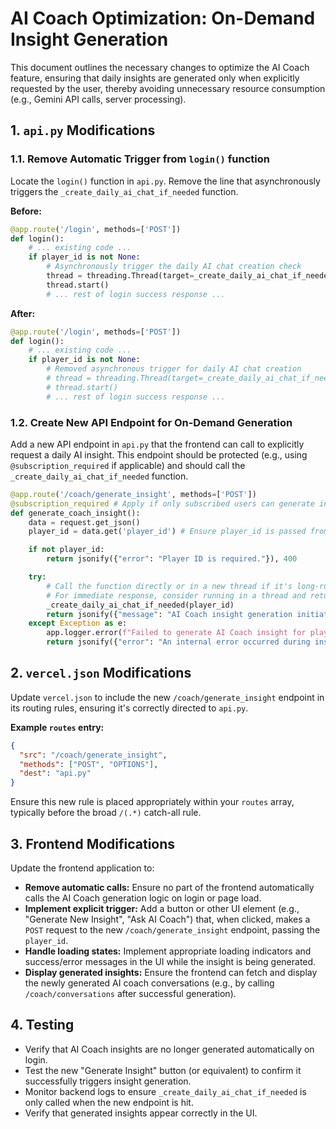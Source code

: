 # AI Coach Optimization: On-Demand Insight Generation

This document outlines the necessary changes to optimize the AI Coach feature, ensuring that daily insights are generated only when explicitly requested by the user, thereby avoiding unnecessary resource consumption (e.g., Gemini API calls, server processing).

## 1. `api.py` Modifications

### 1.1. Remove Automatic Trigger from `login()` function

Locate the `login()` function in `api.py`. Remove the line that asynchronously triggers the `_create_daily_ai_chat_if_needed` function.

**Before:**
```python
@app.route('/login', methods=['POST'])
def login():
    # ... existing code ...
    if player_id is not None:
        # Asynchronously trigger the daily AI chat creation check
        thread = threading.Thread(target=_create_daily_ai_chat_if_needed, args=(player_id,))
        thread.start()
        # ... rest of login success response ...
```

**After:**
```python
@app.route('/login', methods=['POST'])
def login():
    # ... existing code ...
    if player_id is not None:
        # Removed asynchronous trigger for daily AI chat creation
        # thread = threading.Thread(target=_create_daily_ai_chat_if_needed, args=(player_id,))
        # thread.start()
        # ... rest of login success response ...
```

### 1.2. Create New API Endpoint for On-Demand Generation

Add a new API endpoint in `api.py` that the frontend can call to explicitly request a daily AI insight. This endpoint should be protected (e.g., using `@subscription_required` if applicable) and should call the `_create_daily_ai_chat_if_needed` function.

```python
@app.route('/coach/generate_insight', methods=['POST'])
@subscription_required # Apply if only subscribed users can generate insights
def generate_coach_insight():
    data = request.get_json()
    player_id = data.get('player_id') # Ensure player_id is passed from frontend

    if not player_id:
        return jsonify({"error": "Player ID is required."}), 400

    try:
        # Call the function directly or in a new thread if it's long-running
        # For immediate response, consider running in a thread and returning a "processing" status
        _create_daily_ai_chat_if_needed(player_id)
        return jsonify({"message": "AI Coach insight generation initiated."}), 200
    except Exception as e:
        app.logger.error(f"Failed to generate AI Coach insight for player {player_id}: {e}", exc_info=True)
        return jsonify({"error": "An internal error occurred during insight generation."}), 500

```

## 2. `vercel.json` Modifications

Update `vercel.json` to include the new `/coach/generate_insight` endpoint in its routing rules, ensuring it's correctly directed to `api.py`.

**Example `routes` entry:**

```json
{
  "src": "/coach/generate_insight",
  "methods": ["POST", "OPTIONS"],
  "dest": "api.py"
}
```

Ensure this new rule is placed appropriately within your `routes` array, typically before the broad `/(.*)` catch-all rule.

## 3. Frontend Modifications

Update the frontend application to:

*   **Remove automatic calls:** Ensure no part of the frontend automatically calls the AI Coach generation logic on login or page load.
*   **Implement explicit trigger:** Add a button or other UI element (e.g., "Generate New Insight", "Ask AI Coach") that, when clicked, makes a `POST` request to the new `/coach/generate_insight` endpoint, passing the `player_id`.
*   **Handle loading states:** Implement appropriate loading indicators and success/error messages in the UI while the insight is being generated.
*   **Display generated insights:** Ensure the frontend can fetch and display the newly generated AI coach conversations (e.g., by calling `/coach/conversations` after successful generation).

## 4. Testing

*   Verify that AI Coach insights are no longer generated automatically on login.
*   Test the new "Generate Insight" button (or equivalent) to confirm it successfully triggers insight generation.
*   Monitor backend logs to ensure `_create_daily_ai_chat_if_needed` is only called when the new endpoint is hit.
*   Verify that generated insights appear correctly in the UI.
